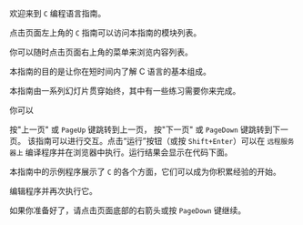 欢迎来到 `C` 编程语言指南。

点击页面左上角的 `C` 指南可以访问本指南的模块列表。

你可以随时点击页面右上角的菜单来浏览内容列表。

本指南的目的是让你在短时间内了解 C 语言的基本组成。

本指南由一系列幻灯片贯穿始终，其中有一些练习需要你来完成。

你可以

按"上一页" 或 `PageUp` 键跳转到上一页，
按"下一页" 或 `PageDown` 键跳转到下一页。
该指南可以进行交互。点击“运行”按钮（或按 `Shift+Enter`）可以在 `远程服务器上` 编译程序并在浏览器中执行。运行结果会显示在代码下面。

本指南中的示例程序展示了 `C` 的各个方面，它们可以成为你积累经验的开始。

编辑程序并再次执行它。

如果你准备好了，请点击页面底部的右箭头或按 `PageDown` 键继续。
